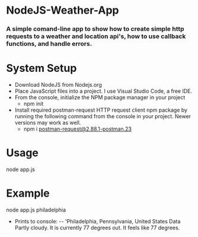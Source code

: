# NodeJS-Weather-App
###  A simple comand-line app to show how to create simple http requests to a weather and location api's, how to use callback functions, and handle errors.
# System Setup
-  Download NodeJS from Nodejs.org
-  Place JavaScript files into a project. I use Visual Studio Code, a free IDE. 
-  From the console, initialize the NPM package manager in your project
    - npm init
- Install required postman-request HTTP request client npm package by running the following command from the console in your project. Newer versions may work as well. 
  - npm i postman-request@2.88.1-postman.23
# Usage
node app.js <city>
  
# Example
node app.js philadelphia
- Prints to console:
-- 'Philadelphia, Pennsylvania, United States
Data Partly cloudy. It is currently 77 degrees out. It feels like 77 degrees.
```
